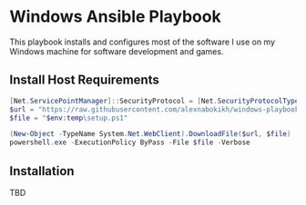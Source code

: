 # Windows Ansible Playbook

This playbook installs and configures most of the software I use on my Windows machine for software development and games.

## Install Host Requirements

```powershell
[Net.ServicePointManager]::SecurityProtocol = [Net.SecurityProtocolType]::Tls12
$url = "https://raw.githubusercontent.com/alexnabokikh/windows-playbook/master/scripts/setup.ps1"
$file = "$env:temp\setup.ps1"

(New-Object -TypeName System.Net.WebClient).DownloadFile($url, $file)
powershell.exe -ExecutionPolicy ByPass -File $file -Verbose
```

## Installation

TBD
